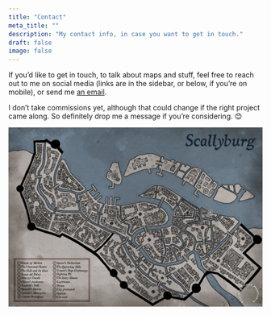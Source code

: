 ```yaml
---
title: "Contact"
meta_title: ""
description: "My contact info, in case you want to get in touch."
draft: false
image: false
---
```

If you’d like to get in touch, to talk about maps and stuff, feel free to reach out to me on social media (links are in the sidebar, or below, if you’re on mobile), or send me [an email](mailto:hello@flightlessmanticore.com).

I don’t take commissions yet, although that could change if the right project came along. So definitely drop me a message if you’re considering. 😊

![Scallyburg, aka Sin City](/images/scallyburg_watermark.jpg)